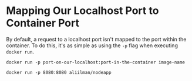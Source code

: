 # Mapping Our Localhost Port to Container Port
By default, a request to a localhost port isn't mapped to the port within the container. To do this, it's as simple as using the `-p` flag when executing `docker run`.
```
docker run -p port-on-our-localhost:port-in-the-container image-name

docker run -p 8080:8080 aliilman/nodeapp
```
